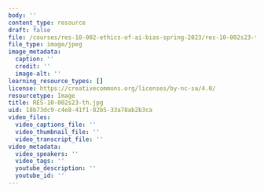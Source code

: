 ```yaml
---
body: ''
content_type: resource
draft: false
file: /courses/res-10-002-ethics-of-ai-bias-spring-2023/res-10-002s23-th2.jpg
file_type: image/jpeg
image_metadata:
  caption: ''
  credit: ''
  image-alt: ''
learning_resource_types: []
license: https://creativecommons.org/licenses/by-nc-sa/4.0/
resourcetype: Image
title: RES-10-002s23-th.jpg
uid: 18b73dc9-c4e8-41f1-82b5-33a78ab2b3ca
video_files:
  video_captions_file: ''
  video_thumbnail_file: ''
  video_transcript_file: ''
video_metadata:
  video_speakers: ''
  video_tags: ''
  youtube_description: ''
  youtube_id: ''
---
```

